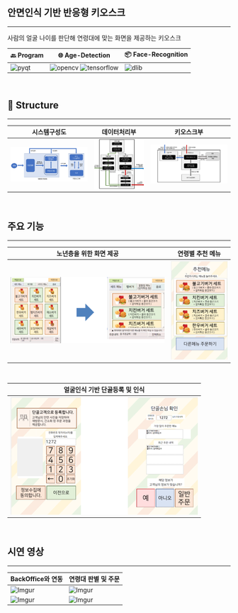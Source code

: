 ## 안면인식 기반 반응형 키오스크
<hr>
사람의 얼굴 나이를 판단해 연령대에 맞는 화면을 제공하는 키오스크

| :back: Program | :globe_with_meridians: Age-Detection | :package: Face-Recognition |
|------|---|---|
|![pyqt](https://img.shields.io/badge/PyQt-v5.15.4-blue) | ![opencv](https://img.shields.io/badge/openCV-v4.5.2.52-blueviolet) ![tensorflow](https://img.shields.io/badge/tensorflow-v2.2-blueviolet)| ![dlib](https://img.shields.io/badge/dlib-v19.19.0-orange)|

<br>

## :eyes: Structure
<hr>

| 시스템구성도 | 데이터처리부 | 키오스크부 |
|---|---|---|
| ![structure1](readme/시스템구성도.png) | ![structure2](readme/데이터처리부.png) | ![structure3](readme/키오스크부.png) |

<br>

## 주요 기능
<hr>

| 노년층을 위한 화면 제공 | 연령별 추천 메뉴 |
|---|---|
| ![Imgur](readme/그림2.png) | <img src="readme/그림1.png" style="width:150px"> |

<br>

| 얼굴인식 기반 단골등록 및 인식 |
|---|
| ![Imgur](readme/그림3.png) |

<br>

## 시연 영상
<hr>

| BackOffice와 연동 | 연령대 판별 및 주문 |
|------|------|
| ![Imgur](https://imgur.com/CVasi3L) | ![Imgur](https://i.imgur.com/74uJTz7.gifv) |
| ![Imgur](https://i.imgur.com/yLMPdB5.gifv) | ![Imgur](https://i.imgur.com/6E2jW8G.gifv) |
